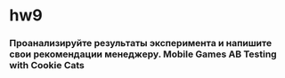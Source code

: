 # hw9
### Проанализируйте результаты эксперимента и напишите свои рекомендации менеджеру. Mobile Games AB Testing with Cookie Cats
